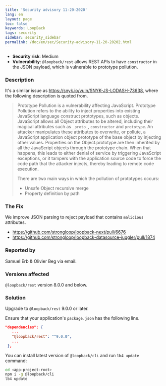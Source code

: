 ```yaml
---
title: 'Security advisory 11-20-2020'
lang: en
layout: page
toc: false
keywords: LoopBack
tags: security
sidebar: security_sidebar
permalink: /doc/en/sec/Security-advisory-11-20-20202.html
---
```


- **Security risk**: Medium
- **Vulnerability**: `@loopback/rest` allows REST APIs to have `constructor` in the JSON payload, which is vulnerable to prototype pollution.

### Description

It's a similar issue as https://snyk.io/vuln/SNYK-JS-LODASH-73638, where the following description is quoted from.

> Prototype Pollution is a vulnerability affecting JavaScript. Prototype Pollution refers to the ability to inject properties into existing JavaScript language construct prototypes, such as objects. JavaScript allows all Object attributes to be altered, including their magical attributes such as `_proto_`, `constructor` and `prototype`. An attacker manipulates these attributes to overwrite, or pollute, a JavaScript application object prototype of the base object by injecting other values. Properties on the Object.prototype are then inherited by all the JavaScript objects through the prototype chain. When that happens, this leads to either denial of service by triggering JavaScript exceptions, or it tampers with the application source code to force the code path that the attacker injects, thereby leading to remote code execution.
>
> There are two main ways in which the pollution of prototypes occurs:
>
> - Unsafe Object recursive merge
> - Property definition by path

### The Fix

We improve JSON parsing to reject payload that contains `malicious` attributes.

- https://github.com/strongloop/loopback-next/pull/6676
- https://github.com/strongloop/loopback-datasource-juggler/pull/1874

### Reported by

Samuel Erb & Olivier Beg via email.

### Versions affected

`@loopback/rest` version 8.0.0 and below.

### Solution

Upgrade to `@loopback/rest` 9.0.0 or later.

Ensure that your application's `package.json` has the following line.

```json
"dependencies": {
   ...
   "@loopback/rest": "^9.0.0",
   ...
 },
```

You can install latest version of `@loopback/cli` and run `lb4 update` command:

```sh
cd <app-project-root>
npm i -g @loopback/cli
lb4 update
```
